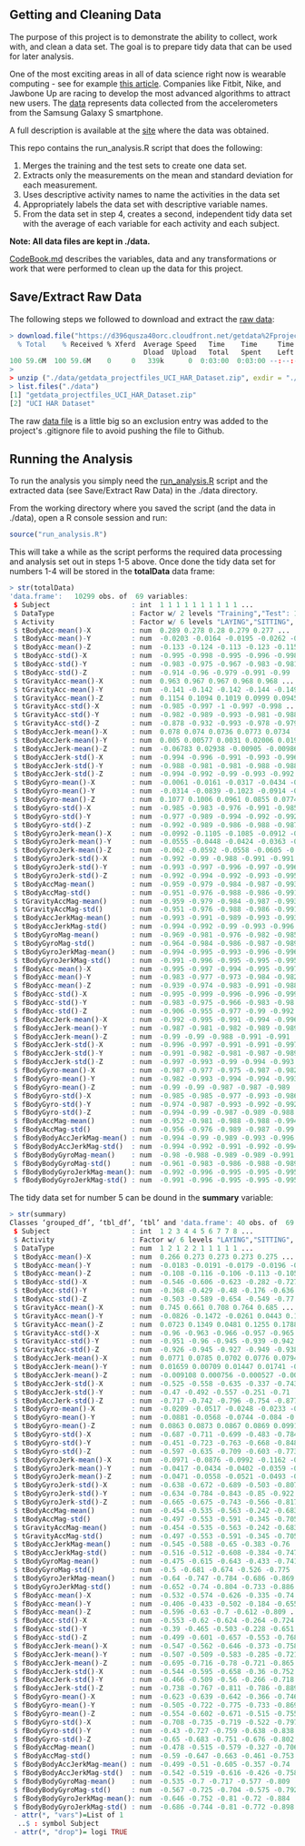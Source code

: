 Getting and Cleaning Data
-

The purpose of this project is to demonstrate the ability to collect, work with, and clean a data set. The goal is to prepare tidy data that can be used for later analysis.

One of the most exciting areas in all of data science right now is wearable computing - see for example [this article](http://www.insideactivitytracking.com/data-science-activity-tracking-and-the-battle-for-the-worlds-top-sports-brand/). Companies like Fitbit, Nike, and Jawbone Up are racing to develop the most advanced algorithms to attract new users. The [data](https://d396qusza40orc.cloudfront.net/getdata%2Fprojectfiles%2FUCI%20HAR%20Dataset.zip) represents data collected from the accelerometers from the Samsung Galaxy S smartphone.

A full description is available at the [site](http://archive.ics.uci.edu/ml/datasets/Human+Activity+Recognition+Using+Smartphones) where the data was obtained.

This repo contains the run_analysis.R script that does the following:

1. Merges the training and the test sets to create one data set.
2. Extracts only the measurements on the mean and standard deviation for each measurement. 
3. Uses descriptive activity names to name the activities in the data set
4. Appropriately labels the data set with descriptive variable names. 
5. From the data set in step 4, creates a second, independent tidy data set with the average of each variable for each activity and each subject.

**Note: All data files are kept in ./data.**

[CodeBook.md](https://github.com/charl/getting-and-cleaning-data/blob/master/CodeBook.md) describes the variables, data and any transformations or work that were performed to clean up the data for this project.

Save/Extract Raw Data
-

The following steps we followed to download and extract the [raw data](https://d396qusza40orc.cloudfront.net/getdata%2Fprojectfiles%2FUCI%20HAR%20Dataset.zip):

```r
> download.file("https://d396qusza40orc.cloudfront.net/getdata%2Fprojectfiles%2FUCI%20HAR%20Dataset.zip", destfile="./data/getdata_projectfiles_UCI_HAR_Dataset.zip", method="curl")
  % Total    % Received % Xferd  Average Speed   Time    Time     Time  Current
                                 Dload  Upload   Total   Spent    Left  Speed
100 59.6M  100 59.6M    0     0   339k      0  0:03:00  0:03:00 --:--:--  378k
>
> unzip ("./data/getdata_projectfiles_UCI_HAR_Dataset.zip", exdir = "./data")
> list.files("./data")
[1] "getdata_projectfiles_UCI_HAR_Dataset.zip"
[2] "UCI HAR Dataset"
```

The raw [data file](https://d396qusza40orc.cloudfront.net/getdata%2Fprojectfiles%2FUCI%20HAR%20Dataset.zip) is a little big so an exclusion entry was added to the project's .gitignore file to avoid pushing the file to Github.

Running the Analysis
-

To run the analysis you simply need the [run_analysis.R](https://github.com/charl/getting-and-cleaning-data/blob/master/run_analysis.R) script and the extracted data (see Save/Extract Raw Data) in the ./data directory.

From the working directory where you saved the script (and the data in ./data), open a R console session and run:

```r
source("run_analysis.R")
```

This will take a while as the script performs the required data processing and analysis set out in steps 1-5 above. Once done the tidy data set for numbers 1-4 will be stored in the **totalData** data frame:

```r
> str(totalData)
'data.frame':	10299 obs. of  69 variables:
 $ Subject                    : int  1 1 1 1 1 1 1 1 1 1 ...
 $ DataType                   : Factor w/ 2 levels "Training","Test": 1 1 1 1 1 1 1 1 1 1 ...
 $ Activity                   : Factor w/ 6 levels "LAYING","SITTING",..: 3 3 3 3 3 3 3 3 3 3 ...
 $ tBodyAcc-mean()-X          : num  0.289 0.278 0.28 0.279 0.277 ...
 $ tBodyAcc-mean()-Y          : num  -0.0203 -0.0164 -0.0195 -0.0262 -0.0166 ...
 $ tBodyAcc-mean()-Z          : num  -0.133 -0.124 -0.113 -0.123 -0.115 ...
 $ tBodyAcc-std()-X           : num  -0.995 -0.998 -0.995 -0.996 -0.998 ...
 $ tBodyAcc-std()-Y           : num  -0.983 -0.975 -0.967 -0.983 -0.981 ...
 $ tBodyAcc-std()-Z           : num  -0.914 -0.96 -0.979 -0.991 -0.99 ...
 $ tGravityAcc-mean()-X       : num  0.963 0.967 0.967 0.968 0.968 ...
 $ tGravityAcc-mean()-Y       : num  -0.141 -0.142 -0.142 -0.144 -0.149 ...
 $ tGravityAcc-mean()-Z       : num  0.1154 0.1094 0.1019 0.0999 0.0945 ...
 $ tGravityAcc-std()-X        : num  -0.985 -0.997 -1 -0.997 -0.998 ...
 $ tGravityAcc-std()-Y        : num  -0.982 -0.989 -0.993 -0.981 -0.988 ...
 $ tGravityAcc-std()-Z        : num  -0.878 -0.932 -0.993 -0.978 -0.979 ...
 $ tBodyAccJerk-mean()-X      : num  0.078 0.074 0.0736 0.0773 0.0734 ...
 $ tBodyAccJerk-mean()-Y      : num  0.005 0.00577 0.0031 0.02006 0.01912 ...
 $ tBodyAccJerk-mean()-Z      : num  -0.06783 0.02938 -0.00905 -0.00986 0.01678 ...
 $ tBodyAccJerk-std()-X       : num  -0.994 -0.996 -0.991 -0.993 -0.996 ...
 $ tBodyAccJerk-std()-Y       : num  -0.988 -0.981 -0.981 -0.988 -0.988 ...
 $ tBodyAccJerk-std()-Z       : num  -0.994 -0.992 -0.99 -0.993 -0.992 ...
 $ tBodyGyro-mean()-X         : num  -0.0061 -0.0161 -0.0317 -0.0434 -0.034 ...
 $ tBodyGyro-mean()-Y         : num  -0.0314 -0.0839 -0.1023 -0.0914 -0.0747 ...
 $ tBodyGyro-mean()-Z         : num  0.1077 0.1006 0.0961 0.0855 0.0774 ...
 $ tBodyGyro-std()-X          : num  -0.985 -0.983 -0.976 -0.991 -0.985 ...
 $ tBodyGyro-std()-Y          : num  -0.977 -0.989 -0.994 -0.992 -0.992 ...
 $ tBodyGyro-std()-Z          : num  -0.992 -0.989 -0.986 -0.988 -0.987 ...
 $ tBodyGyroJerk-mean()-X     : num  -0.0992 -0.1105 -0.1085 -0.0912 -0.0908 ...
 $ tBodyGyroJerk-mean()-Y     : num  -0.0555 -0.0448 -0.0424 -0.0363 -0.0376 ...
 $ tBodyGyroJerk-mean()-Z     : num  -0.062 -0.0592 -0.0558 -0.0605 -0.0583 ...
 $ tBodyGyroJerk-std()-X      : num  -0.992 -0.99 -0.988 -0.991 -0.991 ...
 $ tBodyGyroJerk-std()-Y      : num  -0.993 -0.997 -0.996 -0.997 -0.996 ...
 $ tBodyGyroJerk-std()-Z      : num  -0.992 -0.994 -0.992 -0.993 -0.995 ...
 $ tBodyAccMag-mean()         : num  -0.959 -0.979 -0.984 -0.987 -0.993 ...
 $ tBodyAccMag-std()          : num  -0.951 -0.976 -0.988 -0.986 -0.991 ...
 $ tGravityAccMag-mean()      : num  -0.959 -0.979 -0.984 -0.987 -0.993 ...
 $ tGravityAccMag-std()       : num  -0.951 -0.976 -0.988 -0.986 -0.991 ...
 $ tBodyAccJerkMag-mean()     : num  -0.993 -0.991 -0.989 -0.993 -0.993 ...
 $ tBodyAccJerkMag-std()      : num  -0.994 -0.992 -0.99 -0.993 -0.996 ...
 $ tBodyGyroMag-mean()        : num  -0.969 -0.981 -0.976 -0.982 -0.985 ...
 $ tBodyGyroMag-std()         : num  -0.964 -0.984 -0.986 -0.987 -0.989 ...
 $ tBodyGyroJerkMag-mean()    : num  -0.994 -0.995 -0.993 -0.996 -0.996 ...
 $ tBodyGyroJerkMag-std()     : num  -0.991 -0.996 -0.995 -0.995 -0.995 ...
 $ fBodyAcc-mean()-X          : num  -0.995 -0.997 -0.994 -0.995 -0.997 ...
 $ fBodyAcc-mean()-Y          : num  -0.983 -0.977 -0.973 -0.984 -0.982 ...
 $ fBodyAcc-mean()-Z          : num  -0.939 -0.974 -0.983 -0.991 -0.988 ...
 $ fBodyAcc-std()-X           : num  -0.995 -0.999 -0.996 -0.996 -0.999 ...
 $ fBodyAcc-std()-Y           : num  -0.983 -0.975 -0.966 -0.983 -0.98 ...
 $ fBodyAcc-std()-Z           : num  -0.906 -0.955 -0.977 -0.99 -0.992 ...
 $ fBodyAccJerk-mean()-X      : num  -0.992 -0.995 -0.991 -0.994 -0.996 ...
 $ fBodyAccJerk-mean()-Y      : num  -0.987 -0.981 -0.982 -0.989 -0.989 ...
 $ fBodyAccJerk-mean()-Z      : num  -0.99 -0.99 -0.988 -0.991 -0.991 ...
 $ fBodyAccJerk-std()-X       : num  -0.996 -0.997 -0.991 -0.991 -0.997 ...
 $ fBodyAccJerk-std()-Y       : num  -0.991 -0.982 -0.981 -0.987 -0.989 ...
 $ fBodyAccJerk-std()-Z       : num  -0.997 -0.993 -0.99 -0.994 -0.993 ...
 $ fBodyGyro-mean()-X         : num  -0.987 -0.977 -0.975 -0.987 -0.982 ...
 $ fBodyGyro-mean()-Y         : num  -0.982 -0.993 -0.994 -0.994 -0.993 ...
 $ fBodyGyro-mean()-Z         : num  -0.99 -0.99 -0.987 -0.987 -0.989 ...
 $ fBodyGyro-std()-X          : num  -0.985 -0.985 -0.977 -0.993 -0.986 ...
 $ fBodyGyro-std()-Y          : num  -0.974 -0.987 -0.993 -0.992 -0.992 ...
 $ fBodyGyro-std()-Z          : num  -0.994 -0.99 -0.987 -0.989 -0.988 ...
 $ fBodyAccMag-mean()         : num  -0.952 -0.981 -0.988 -0.988 -0.994 ...
 $ fBodyAccMag-std()          : num  -0.956 -0.976 -0.989 -0.987 -0.99 ...
 $ fBodyBodyAccJerkMag-mean() : num  -0.994 -0.99 -0.989 -0.993 -0.996 ...
 $ fBodyBodyAccJerkMag-std()  : num  -0.994 -0.992 -0.991 -0.992 -0.994 ...
 $ fBodyBodyGyroMag-mean()    : num  -0.98 -0.988 -0.989 -0.989 -0.991 ...
 $ fBodyBodyGyroMag-std()     : num  -0.961 -0.983 -0.986 -0.988 -0.989 ...
 $ fBodyBodyGyroJerkMag-mean(): num  -0.992 -0.996 -0.995 -0.995 -0.995 ...
 $ fBodyBodyGyroJerkMag-std() : num  -0.991 -0.996 -0.995 -0.995 -0.995 ...
```

The tidy data set for number 5 can be dound in the **summary** variable:

```r
> str(summary)
Classes ‘grouped_df’, ‘tbl_df’, ‘tbl’ and 'data.frame':	40 obs. of  69 variables:
 $ Subject                    : int  1 2 3 4 4 5 6 7 7 8 ...
 $ Activity                   : Factor w/ 6 levels "LAYING","SITTING",..: 3 3 3 2 3 3 3 2 3 2 ...
 $ DataType                   : num  1 2 1 2 2 1 1 1 1 1 ...
 $ tBodyAcc-mean()-X          : num  0.266 0.273 0.273 0.273 0.275 ...
 $ tBodyAcc-mean()-Y          : num  -0.0183 -0.0191 -0.0179 -0.0196 -0.013 ...
 $ tBodyAcc-mean()-Z          : num  -0.108 -0.116 -0.106 -0.113 -0.105 ...
 $ tBodyAcc-std()-X           : num  -0.546 -0.606 -0.623 -0.282 -0.727 ...
 $ tBodyAcc-std()-Y           : num  -0.368 -0.429 -0.48 -0.176 -0.636 ...
 $ tBodyAcc-std()-Z           : num  -0.503 -0.589 -0.654 -0.549 -0.77 ...
 $ tGravityAcc-mean()-X       : num  0.745 0.661 0.708 0.764 0.685 ...
 $ tGravityAcc-mean()-Y       : num  -0.0826 -0.1472 -0.0261 0.0443 0.1384 ...
 $ tGravityAcc-mean()-Z       : num  0.0723 0.1349 0.0481 0.1255 0.1788 ...
 $ tGravityAcc-std()-X        : num  -0.96 -0.963 -0.966 -0.957 -0.965 ...
 $ tGravityAcc-std()-Y        : num  -0.951 -0.96 -0.945 -0.939 -0.942 ...
 $ tGravityAcc-std()-Z        : num  -0.926 -0.945 -0.927 -0.949 -0.938 ...
 $ tBodyAccJerk-mean()-X      : num  0.0771 0.0785 0.0702 0.0776 0.0794 ...
 $ tBodyAccJerk-mean()-Y      : num  0.01659 0.00709 0.01447 0.01741 -0.00174 ...
 $ tBodyAccJerk-mean()-Z      : num  -0.009108 0.000756 -0.000527 -0.003608 -0.008798 ...
 $ tBodyAccJerk-std()-X       : num  -0.525 -0.558 -0.635 -0.337 -0.743 ...
 $ tBodyAccJerk-std()-Y       : num  -0.47 -0.492 -0.557 -0.251 -0.71 ...
 $ tBodyAccJerk-std()-Z       : num  -0.717 -0.742 -0.796 -0.754 -0.877 ...
 $ tBodyGyro-mean()-X         : num  -0.0209 -0.0517 -0.0248 -0.0233 -0.0311 ...
 $ tBodyGyro-mean()-Y         : num  -0.0881 -0.0568 -0.0744 -0.084 -0.0767 ...
 $ tBodyGyro-mean()-Z         : num  0.0863 0.0873 0.0867 0.0869 0.0991 ...
 $ tBodyGyro-std()-X          : num  -0.687 -0.711 -0.699 -0.483 -0.784 ...
 $ tBodyGyro-std()-Y          : num  -0.451 -0.723 -0.763 -0.668 -0.848 ...
 $ tBodyGyro-std()-Z          : num  -0.597 -0.635 -0.709 -0.603 -0.773 ...
 $ tBodyGyroJerk-mean()-X     : num  -0.0971 -0.0876 -0.0992 -0.1162 -0.1047 ...
 $ tBodyGyroJerk-mean()-Y     : num  -0.0417 -0.0434 -0.0402 -0.0359 -0.0416 ...
 $ tBodyGyroJerk-mean()-Z     : num  -0.0471 -0.0558 -0.0521 -0.0493 -0.061 ...
 $ tBodyGyroJerk-std()-X      : num  -0.638 -0.672 -0.689 -0.503 -0.807 ...
 $ tBodyGyroJerk-std()-Y      : num  -0.634 -0.784 -0.843 -0.85 -0.922 ...
 $ tBodyGyroJerk-std()-Z      : num  -0.665 -0.675 -0.743 -0.566 -0.817 ...
 $ tBodyAccMag-mean()         : num  -0.454 -0.535 -0.563 -0.242 -0.683 ...
 $ tBodyAccMag-std()          : num  -0.497 -0.553 -0.591 -0.345 -0.705 ...
 $ tGravityAccMag-mean()      : num  -0.454 -0.535 -0.563 -0.242 -0.683 ...
 $ tGravityAccMag-std()       : num  -0.497 -0.553 -0.591 -0.345 -0.705 ...
 $ tBodyAccJerkMag-mean()     : num  -0.545 -0.588 -0.65 -0.383 -0.76 ...
 $ tBodyAccJerkMag-std()      : num  -0.516 -0.512 -0.608 -0.384 -0.747 ...
 $ tBodyGyroMag-mean()        : num  -0.475 -0.615 -0.643 -0.433 -0.741 ...
 $ tBodyGyroMag-std()         : num  -0.5 -0.681 -0.674 -0.526 -0.775 ...
 $ tBodyGyroJerkMag-mean()    : num  -0.64 -0.747 -0.784 -0.686 -0.869 ...
 $ tBodyGyroJerkMag-std()     : num  -0.652 -0.74 -0.804 -0.733 -0.886 ...
 $ fBodyAcc-mean()-X          : num  -0.532 -0.574 -0.626 -0.335 -0.74 ...
 $ fBodyAcc-mean()-Y          : num  -0.406 -0.433 -0.502 -0.184 -0.655 ...
 $ fBodyAcc-mean()-Z          : num  -0.596 -0.63 -0.7 -0.612 -0.809 ...
 $ fBodyAcc-std()-X           : num  -0.553 -0.62 -0.624 -0.264 -0.724 ...
 $ fBodyAcc-std()-Y           : num  -0.39 -0.465 -0.503 -0.228 -0.651 ...
 $ fBodyAcc-std()-Z           : num  -0.499 -0.601 -0.657 -0.553 -0.768 ...
 $ fBodyAccJerk-mean()-X      : num  -0.547 -0.562 -0.646 -0.373 -0.758 ...
 $ fBodyAccJerk-mean()-Y      : num  -0.507 -0.509 -0.583 -0.285 -0.721 ...
 $ fBodyAccJerk-mean()-Z      : num  -0.695 -0.716 -0.78 -0.721 -0.865 ...
 $ fBodyAccJerk-std()-X       : num  -0.544 -0.595 -0.658 -0.36 -0.752 ...
 $ fBodyAccJerk-std()-Y       : num  -0.466 -0.509 -0.56 -0.266 -0.718 ...
 $ fBodyAccJerk-std()-Z       : num  -0.738 -0.767 -0.811 -0.786 -0.889 ...
 $ fBodyGyro-mean()-X         : num  -0.623 -0.639 -0.642 -0.366 -0.746 ...
 $ fBodyGyro-mean()-Y         : num  -0.505 -0.722 -0.775 -0.733 -0.869 ...
 $ fBodyGyro-mean()-Z         : num  -0.554 -0.602 -0.671 -0.515 -0.755 ...
 $ fBodyGyro-std()-X          : num  -0.708 -0.735 -0.719 -0.522 -0.797 ...
 $ fBodyGyro-std()-Y          : num  -0.43 -0.727 -0.759 -0.638 -0.838 ...
 $ fBodyGyro-std()-Z          : num  -0.65 -0.683 -0.751 -0.676 -0.802 ...
 $ fBodyAccMag-mean()         : num  -0.478 -0.515 -0.579 -0.327 -0.706 ...
 $ fBodyAccMag-std()          : num  -0.59 -0.647 -0.663 -0.461 -0.753 ...
 $ fBodyBodyAccJerkMag-mean() : num  -0.499 -0.51 -0.605 -0.357 -0.74 ...
 $ fBodyBodyAccJerkMag-std()  : num  -0.542 -0.519 -0.616 -0.426 -0.758 ...
 $ fBodyBodyGyroMag-mean()    : num  -0.535 -0.7 -0.717 -0.577 -0.809 ...
 $ fBodyBodyGyroMag-std()     : num  -0.567 -0.725 -0.704 -0.575 -0.792 ...
 $ fBodyBodyGyroJerkMag-mean(): num  -0.646 -0.752 -0.81 -0.72 -0.884 ...
 $ fBodyBodyGyroJerkMag-std() : num  -0.686 -0.744 -0.81 -0.772 -0.898 ...
 - attr(*, "vars")=List of 1
  ..$ : symbol Subject
 - attr(*, "drop")= logi TRUE
```
